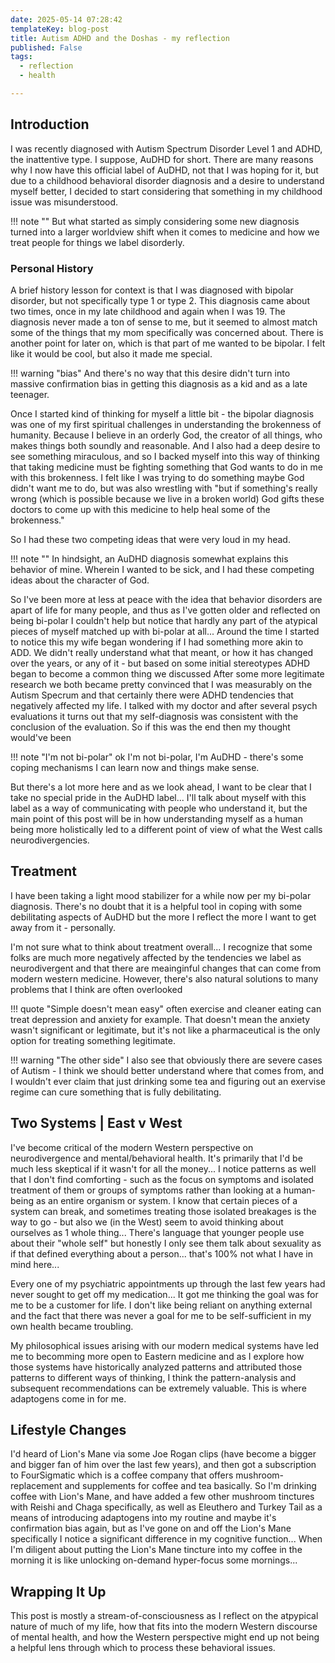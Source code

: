 ```yaml
---
date: 2025-05-14 07:28:42
templateKey: blog-post
title: Autism ADHD and the Doshas - my reflection
published: False
tags:
  - reflection
  - health

---
```


## Introduction

I was recently diagnosed with Autism Spectrum Disorder Level 1 and ADHD, the inattentive
type. I suppose, AuDHD for short.
There are many reasons why I now have this official label of AuDHD, not that I
was hoping for it, but due to a childhood behavioral disorder diagnosis and a
desire to understand myself better, I decided to start considering that something
in my childhood issue was misunderstood.

!!! note ""
    But what started as simply considering some new diagnosis turned into a
    larger worldview shift when it comes to medicine and how we treat people for
    things we label disorderly.

### Personal History

A brief history lesson for context is that I was diagnosed with bipolar
disorder, but not specifically type 1 or type 2. This diagnosis came about two
times, once in my late childhood and again when I was 19.
The diagnosis never made a ton of sense to me, but it seemed to almost match some of
the things that my mom specifically was concerned about.
There is another point for later on, which is that part of me wanted to be bipolar.
I felt like it would be cool, but also it made me special.

!!! warning "bias"
    And there's no way that this desire didn't turn into massive confirmation bias
    in getting this diagnosis as a kid and as a late teenager.

Once I started kind of thinking for myself a little bit - the bipolar diagnosis
was one of my first spiritual challenges in understanding the brokenness of
humanity.
Because I believe in an orderly God, the creator of all things, who makes
things both soundly and reasonable. And I also had a deep desire to see
something miraculous, and so I backed myself into this way of thinking that
taking medicine must be fighting something that God wants to do in me with this
brokenness. I felt like I was trying to do something maybe God didn't want me to
do, but was also wrestling with "but if something's really wrong (which is
possible because we live in a broken world) God gifts these doctors to come up
with this medicine to help heal some of the brokenness."

So I had these two competing ideas that were very loud in my head.

!!! note ""
    In hindsight, an AuDHD diagnosis somewhat explains this behavior of mine.
    Wherein I wanted to be sick, and I had these competing ideas about the
    character of God.

So I've been more at less at peace with the idea that behavior disorders are
apart of life for many people, and thus as I've gotten older and reflected on
being bi-polar I couldn't help but notice that hardly any part of the atypical
pieces of myself matched up with bi-polar at all... Around the time I started
to notice this my wife began wondering if I had something more akin to ADD. We
didn't really understand what that meant, or how it has changed over the years,
or any of it - but based on some initial stereotypes ADHD began to become a
common thing we discussed
After some more legitimate research we both became pretty convinced that I was
measurably on the Autism Specrum and that certainly there were ADHD tendencies
that negatively affected my life. I talked with my doctor and after several
psych evaluations it turns out that my self-diagnosis was consistent with the
conclusion of the evaluation. So if this was the end then my thought would've
been 

!!! note "I'm not bi-polar"
    ok I'm not bi-polar, I'm AuDHD - there's some coping mechanisms I can
    learn now and things make sense.

But there's a lot more here and as we look
ahead, I want to be clear that I take no special pride in the AuDHD label...
I'll talk about myself with this label as a way of communicating with people who
understand it, but the main point of this post will be in how understanding
myself as a human being more holistically led to a different point of view of
what the West calls neurodivergencies.

## Treatment

I have been taking a light mood stabilizer for a while now per my bi-polar
diagnosis. There's no doubt that it is a helpful tool in coping with some
debilitating aspects of AuDHD but the more I reflect the more I want to get away
from it - personally.

I'm not sure what to think about treatment overall... I recognize that some folks are
much more negatively affected by the tendencies we label as neurodivergent and
that there are meainginful changes that can come from modern western medicine.
However, there's also natural solutions to many problems that I think are often
overlooked 

!!! quote "Simple doesn't mean easy"
    often exercise and cleaner eating can treat depression and anxiety for
    example. That doesn't mean the anxiety wasn't significant or legitimate, but
    it's not like a pharmaceutical is the only option for treating something
    legitimate.

!!! warning "The other side"
    I also see that obviously there are severe cases of Autism - I think we
    should better understand where that comes from, and I wouldn't ever claim
    that just drinking some tea and figuring out an exervise regime can cure
    something that is fully debilitating.
    
## Two Systems | East v West

I've become critical of the modern Western perspective on neurodivergence
and mental/behavioral health. It's primarily that I'd be much less skeptical if
it wasn't for all the money... I notice patterns as well that I don't find
comforting - such as the focus on symptoms and isolated treatment of them or
groups of symptoms rather than looking at a human-being as an entire organism or
system. I know that certain pieces of a system can break, and sometimes treating
those isolated breakages is the way to go - but also we (in the West) seem to
avoid thinking about ourselves as 1 whole thing... There's language that
younger people use about their "whole self" but honestly I only see them talk
about sexuality as if that defined everything about a person... that's 100% not
what I have in mind here... 

Every one of my psychiatric appointments up through the last few years had never
sought to get off my medication... It got me thinking the goal was for me to be
a customer for life. I don't like being reliant on anything external and the
fact that there was never a goal for me to be self-sufficient in my own health
became troubling.

My philosophical issues arising with our modern medical systems have led me
to becomming more open to Eastern medicine and as I explore how those systems
have historically analyzed patterns and attributed those patterns to different
ways of thinking, I think the pattern-analysis and subsequent recommendations
can be extremely valuable. This is where adaptogens come in for me.

## Lifestyle Changes

I'd heard of Lion's Mane via some Joe Rogan clips (have become a bigger and
bigger fan of him over the last few years), and then got a subscription to
FourSigmatic which is a coffee company that offers mushroom-replacement and
supplements for coffee and tea basically. So I'm drinking coffee with Lion's
Mane, and have added a few other mushroom tinctures with Reishi and Chaga
specifically, as well as Eleuthero and Turkey Tail as a means of introducing
adaptogens into my routine and maybe it's confirmation bias again, but as I've
gone on and off the Lion's Mane specifically I notice a significant difference
in my cognitive function... When I'm diligent about putting the Lion's Mane
tincture into my coffee in the morning it is like unlocking on-demand
hyper-focus some mornings...

## Wrapping It Up

This post is mostly a stream-of-consciousness as I reflect on the atpypical
nature of much of my life, how that fits into the modern Western discourse of
mental health, and how the Western perspective might end up not being a helpful lens
through which to process these behavioral issues.

